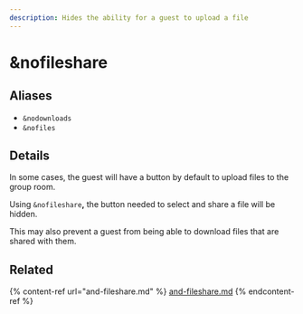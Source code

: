 ```yaml
---
description: Hides the ability for a guest to upload a file
---
```


# \&nofileshare

## Aliases

* `&nodownloads`
* `&nofiles`

## Details

In some cases, the guest will have a button by default to upload files to the group room.

Using `&nofileshare`**,** the button needed to select and share a file will be hidden.

This may also prevent a guest from being able to download files that are shared with them.

## Related

{% content-ref url="and-fileshare.md" %}
[and-fileshare.md](and-fileshare.md)
{% endcontent-ref %}
